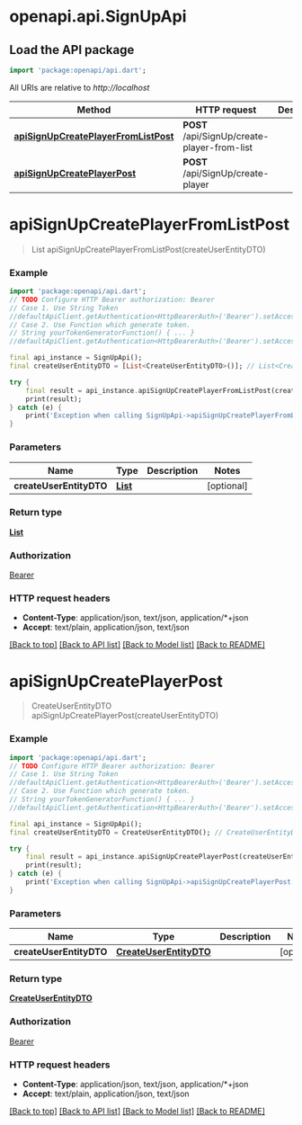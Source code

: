 # openapi.api.SignUpApi

## Load the API package
```dart
import 'package:openapi/api.dart';
```

All URIs are relative to *http://localhost*

Method | HTTP request | Description
------------- | ------------- | -------------
[**apiSignUpCreatePlayerFromListPost**](SignUpApi.md#apisignupcreateplayerfromlistpost) | **POST** /api/SignUp/create-player-from-list | 
[**apiSignUpCreatePlayerPost**](SignUpApi.md#apisignupcreateplayerpost) | **POST** /api/SignUp/create-player | 


# **apiSignUpCreatePlayerFromListPost**
> List<CreateUserEntityDTO> apiSignUpCreatePlayerFromListPost(createUserEntityDTO)



### Example
```dart
import 'package:openapi/api.dart';
// TODO Configure HTTP Bearer authorization: Bearer
// Case 1. Use String Token
//defaultApiClient.getAuthentication<HttpBearerAuth>('Bearer').setAccessToken('YOUR_ACCESS_TOKEN');
// Case 2. Use Function which generate token.
// String yourTokenGeneratorFunction() { ... }
//defaultApiClient.getAuthentication<HttpBearerAuth>('Bearer').setAccessToken(yourTokenGeneratorFunction);

final api_instance = SignUpApi();
final createUserEntityDTO = [List<CreateUserEntityDTO>()]; // List<CreateUserEntityDTO> | 

try {
    final result = api_instance.apiSignUpCreatePlayerFromListPost(createUserEntityDTO);
    print(result);
} catch (e) {
    print('Exception when calling SignUpApi->apiSignUpCreatePlayerFromListPost: $e\n');
}
```

### Parameters

Name | Type | Description  | Notes
------------- | ------------- | ------------- | -------------
 **createUserEntityDTO** | [**List<CreateUserEntityDTO>**](CreateUserEntityDTO.md)|  | [optional] 

### Return type

[**List<CreateUserEntityDTO>**](CreateUserEntityDTO.md)

### Authorization

[Bearer](../README.md#Bearer)

### HTTP request headers

 - **Content-Type**: application/json, text/json, application/*+json
 - **Accept**: text/plain, application/json, text/json

[[Back to top]](#) [[Back to API list]](../README.md#documentation-for-api-endpoints) [[Back to Model list]](../README.md#documentation-for-models) [[Back to README]](../README.md)

# **apiSignUpCreatePlayerPost**
> CreateUserEntityDTO apiSignUpCreatePlayerPost(createUserEntityDTO)



### Example
```dart
import 'package:openapi/api.dart';
// TODO Configure HTTP Bearer authorization: Bearer
// Case 1. Use String Token
//defaultApiClient.getAuthentication<HttpBearerAuth>('Bearer').setAccessToken('YOUR_ACCESS_TOKEN');
// Case 2. Use Function which generate token.
// String yourTokenGeneratorFunction() { ... }
//defaultApiClient.getAuthentication<HttpBearerAuth>('Bearer').setAccessToken(yourTokenGeneratorFunction);

final api_instance = SignUpApi();
final createUserEntityDTO = CreateUserEntityDTO(); // CreateUserEntityDTO | 

try {
    final result = api_instance.apiSignUpCreatePlayerPost(createUserEntityDTO);
    print(result);
} catch (e) {
    print('Exception when calling SignUpApi->apiSignUpCreatePlayerPost: $e\n');
}
```

### Parameters

Name | Type | Description  | Notes
------------- | ------------- | ------------- | -------------
 **createUserEntityDTO** | [**CreateUserEntityDTO**](CreateUserEntityDTO.md)|  | [optional] 

### Return type

[**CreateUserEntityDTO**](CreateUserEntityDTO.md)

### Authorization

[Bearer](../README.md#Bearer)

### HTTP request headers

 - **Content-Type**: application/json, text/json, application/*+json
 - **Accept**: text/plain, application/json, text/json

[[Back to top]](#) [[Back to API list]](../README.md#documentation-for-api-endpoints) [[Back to Model list]](../README.md#documentation-for-models) [[Back to README]](../README.md)

